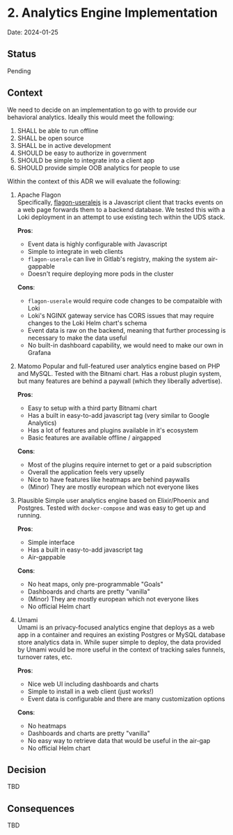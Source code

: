 # 2. Analytics Engine Implementation

Date: 2024-01-25

## Status

Pending

## Context

We need to decide on an implementation to go with to provide our behavioral analytics. Ideally this would meet the following:

1. SHALL be able to run offline
2. SHALL be open source
3. SHALL be in active development
4. SHOULD be easy to authorize in government
5. SHOULD be simple to integrate into a client app
6. SHOULD provide simple OOB analytics for people to use

Within the context of this ADR we will evaluate the following:

1. Apache Flagon  
Specifically, [flagon-useralejs](https://github.com/apache/flagon-useralejs) is a Javascript client that tracks events on a web page forwards them to a backend database. We tested this with a Loki deployment in an attempt to use existing tech within the UDS stack.

    **Pros**:
    - Event data is highly configurable with Javascript
    - Simple to integrate in web clients
    - `flagon-userale` can live in Gitlab's registry, making the system air-gappable
    - Doesn't require deploying more pods in the cluster

    **Cons**:
    - `flagon-userale` would require code changes to be compataible with Loki
    - Loki's NGINX gateway service has CORS issues that may require changes to the Loki Helm chart's schema
    - Event data is raw on the backend, meaning that further processing is necessary to make the data useful
    - No built-in dashboard capability, we would need to make our own in Grafana


2. Matomo
    Popular and full-featured user analytics engine based on PHP and MySQL. Tested with the Bitnami chart. Has a robust plugin system, but many features are behind a paywall (which they liberally advertise).

    **Pros**:
    - Easy to setup with a third party Bitnami chart
    - Has a built in easy-to-add javascript tag
    (very similar to Google Analytics)
    - Has a lot of features and plugins available in it's ecosystem
    - Basic features are available offline / airgapped

    **Cons**:
    - Most of the plugins require internet to get or a paid subscription
    - Overall the application feels very upselly
    - Nice to have features like heatmaps are behind paywalls
    - (Minor) They are mostly european which not everyone likes

3. Plausible
    Simple user analytics engine based on Elixir/Phoenix and Postgres. Tested with `docker-compose` and was easy to get up and running. 

    **Pros**:
    - Simple interface
    - Has a built in easy-to-add javascript tag
    - Air-gappable

    **Cons**:
    - No heat maps, only pre-programmable "Goals"
    - Dashboards and charts are pretty "vanilla"
    - (Minor) They are mostly european which not everyone likes
    - No official Helm chart

4. Umami  
    Umami is an privacy-focused analytics engine that deploys as a web app in a container and requires an existing Postgres or MySQL database store analytics data in. While super simple to deploy, the data provided by Umami would be more useful in the context of tracking sales funnels, turnover rates, etc.

    **Pros**:

    - Nice web UI including dashboards and charts
    - Simple to install in a web client (just works!)
    - Event data is configurable and there are many customization options

    **Cons**:
    - No heatmaps
    - Dashboards and charts are pretty "vanilla"
    - No easy way to retrieve data that would be useful in the air-gap
    - No official Helm chart

## Decision

TBD
<!--The change that we're proposing or have agreed to implement.-->

## Consequences

TBD
<!--What becomes easier or more difficult to do and any risks introduced by the change that will need to be mitigated.-->
